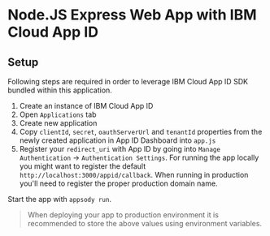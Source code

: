 # Node.JS Express Web App with IBM Cloud App ID

## Setup

Following steps are required in order to leverage IBM Cloud App ID SDK bundled within this application. 

1. Create an instance of IBM Cloud App ID
2. Open `Applications` tab
3. Create new application
4. Copy `clientId`, `secret`, `oauthServerUrl` and `tenantId` properties from the newly created application in App ID Dashboard into `app.js`
5. Register your `redirect_uri` with App ID by going into `Manage Authentication` -> `Authentication Settings`. For running the app locally you might want to register the default `http://localhost:3000/appid/callback`. When running in production you'll need to register the proper production domain name. 

Start the app with `appsody run`. 

> When deploying your app to production environment it is recommended to store the above values using environment variables.



